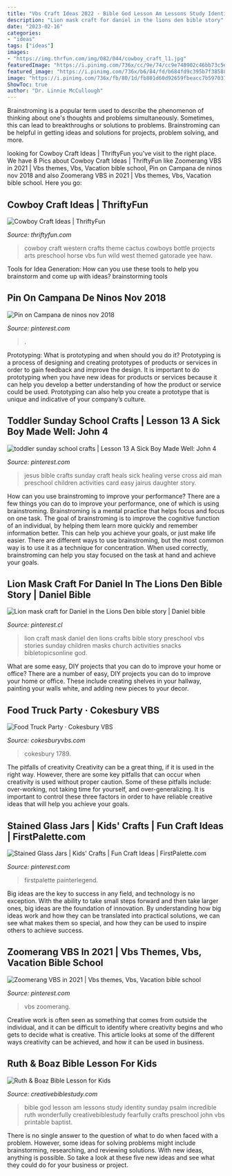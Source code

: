 ```yaml
---
title: "Vbs Craft Ideas 2022 - Bible God Lesson Am Lessons Study Identity Sunday Psalm Incredible Ruth Wonderfully Creativebiblestudy Fearfully Crafts Preschool John Vbs Printable Baptist"
description: "Lion mask craft for daniel in the lions den bible story"
date: "2023-02-16"
categories:
- "ideas"
tags: ["ideas"]
images:
- "https://img.thrfun.com/img/082/044/cowboy_craft_l1.jpg"
featuredImage: "https://i.pinimg.com/736x/cc/9e/74/cc9e748902c46bb73c5e6b7f588e55fa.jpg"
featured_image: "https://i.pinimg.com/736x/b6/84/fd/b684fd9c395b7f38588596299be216db--lion-mask-craft-lion-masks-for-kids.jpg"
image: "https://i.pinimg.com/736x/fb/80/1d/fb801d60d92659fbeacc7b597031a86a.jpg"
ShowToc: true
author: "Dr. Linnie McCullough"
---
```



Brainstroming is a popular term used to describe the phenomenon of thinking about one's thoughts and problems simultaneously. Sometimes, this can lead to breakthroughs or solutions to problems. Brainstroming can be helpful in getting ideas and solutions for projects, problem solving, and more.

	

		
looking for Cowboy Craft Ideas | ThriftyFun you've visit to the right place. We have 8 Pics about Cowboy Craft Ideas | ThriftyFun like Zoomerang VBS in 2021 | Vbs themes, Vbs, Vacation bible school, Pin on Campana de ninos nov 2018 and also Zoomerang VBS in 2021 | Vbs themes, Vbs, Vacation bible school. Here you go:
		
    
## Cowboy Craft Ideas | ThriftyFun

<img loading=lazy src="https://img.thrfun.com/img/082/044/cowboy_craft_l1.jpg" onerror="this.onerror=null;this.src='https://tse2.mm.bing.net/th?id=OIP.H5j4ePWB27AfxzrCu_ldQwHaJ3&amp;pid=15.1';" alt="Cowboy Craft Ideas | ThriftyFun">

_Source: thriftyfun.com_

>cowboy craft western crafts theme cactus cowboys bottle projects arts preschool horse vbs fun wild west themed gatorade yee haw. 

	

Tools for Idea Generation: How can you use these tools to help you brainstorm and come up with ideas?
brainstorming tools 
    
## Pin On Campana De Ninos Nov 2018

<img loading=lazy src="https://i.pinimg.com/736x/6d/41/16/6d41164502fd87438a4e2ea315ba1906.jpg" onerror="this.onerror=null;this.src='https://tse2.mm.bing.net/th?id=OIP.vFD4I9DeIm3R1g_nJ3cmBAHaJ3&amp;pid=15.1';" alt="Pin on Campana de ninos nov 2018">

_Source: pinterest.com_

>. 

	

Prototyping: What is prototyping and when should you do it?
Prototyping is a process of designing and creating prototypes of products or services in order to gain feedback and improve the design. It is important to do prototyping when you have new ideas for products or services because it can help you develop a better understanding of how the product or service could be used. Prototyping can also help you create a prototype that is unique and indicative of your company’s culture.

    
## Toddler Sunday School Crafts | Lesson 13 A Sick Boy Made Well: John 4

<img loading=lazy src="https://s-media-cache-ak0.pinimg.com/736x/83/6e/3f/836e3f46ad9722a4bf883975ca345ca7.jpg" onerror="this.onerror=null;this.src='https://tse4.mm.bing.net/th?id=OIP.ohbewEKNfViBvFMbTjVMmQHaJ4&amp;pid=15.1';" alt="toddler sunday school crafts | Lesson 13 A Sick Boy Made Well: John 4">

_Source: pinterest.com_

>jesus bible crafts sunday craft heals sick healing verse cross aid man preschool children activities card easy jairus daughter story. 

	

How can you use brainstroming to improve your performance?
There are a few things you can do to improve your performance, one of which is using brainstroming. Brainstroming is a mental practice that helps focus and focus on one task. The goal of brainstroming is to improve the cognitive function of an individual, by helping them learn more quickly and remember information better. This can help you achieve your goals, or just make life easier. There are different ways to use brainstroming, but the most common way is to use it as a technique for concentration. When used correctly, brainstroming can help you stay focused on the task at hand and achieve your goals.

    
## Lion Mask Craft For Daniel In The Lions Den Bible Story | Daniel Bible

<img loading=lazy src="https://i.pinimg.com/736x/b6/84/fd/b684fd9c395b7f38588596299be216db--lion-mask-craft-lion-masks-for-kids.jpg" onerror="this.onerror=null;this.src='https://tse1.mm.bing.net/th?id=OIP.IbYlqSEnscDxO2JSd95P3wHaJw&amp;pid=15.1';" alt="Lion mask craft for Daniel in the Lions Den bible story | Daniel bible">

_Source: pinterest.cl_

>lion craft mask daniel den lions crafts bible story preschool vbs stories sunday children masks church activities snacks bibletopicsonline god. 

	

What are some easy, DIY projects that you can do to improve your home or office?
There are a number of easy, DIY projects you can do to improve your home or office. These include creating shelves in your hallway, painting your walls white, and adding new pieces to your decor.

    
## Food Truck Party · Cokesbury VBS

<img loading=lazy src="https://www.cokesburyvbs.com/images/r/media/image/4/1600x/4.jpg" onerror="this.onerror=null;this.src='https://tse1.mm.bing.net/th?id=OIP.Bt9scmwSFBwM1nJUMYPEdwHaJ3&amp;pid=15.1';" alt="Food Truck Party · Cokesbury VBS">

_Source: cokesburyvbs.com_

>cokesbury 1789. 

	

The pitfalls of creativity
Creativity can be a great thing, if it is used in the right way. However, there are some key pitfalls that can occur when creativity is used without proper caution. Some of these pitfalls include: over-working, not taking time for yourself, and over-generalizing. It is important to control these three factors in order to have reliable creative ideas that will help you achieve your goals.

    
## Stained Glass Jars | Kids&#039; Crafts | Fun Craft Ideas | FirstPalette.com

<img loading=lazy src="https://i.pinimg.com/736x/cc/9e/74/cc9e748902c46bb73c5e6b7f588e55fa.jpg" onerror="this.onerror=null;this.src='https://tse4.mm.bing.net/th?id=OIP.Pv4pOlQZdBj9AZTP25C2jQHaHa&amp;pid=15.1';" alt="Stained Glass Jars | Kids&#039; Crafts | Fun Craft Ideas | FirstPalette.com">

_Source: pinterest.com_

>firstpalette painterlegend. 

	

Big ideas are the key to success in any field, and technology is no exception. With the ability to take small steps forward and then take larger ones, big ideas are the foundation of innovation. By understanding how big ideas work and how they can be translated into practical solutions, we can see what makes them so special, and how they can be used to inspire others to achieve success.

    
## Zoomerang VBS In 2021 | Vbs Themes, Vbs, Vacation Bible School

<img loading=lazy src="https://i.pinimg.com/736x/fb/80/1d/fb801d60d92659fbeacc7b597031a86a.jpg" onerror="this.onerror=null;this.src='https://tse3.mm.bing.net/th?id=OIP.CJPCmaIhtraLsrmdUmgxZQHaLH&amp;pid=15.1';" alt="Zoomerang VBS in 2021 | Vbs themes, Vbs, Vacation bible school">

_Source: pinterest.com_

>vbs zoomerang. 

	

Creative work is often seen as something that comes from outside the individual, and it can be difficult to identify where creativity begins and who gets to decide what is creative. This article looks at some of the different ways creativity can be achieved, and how it can be used in business.

    
## Ruth &amp; Boaz Bible Lesson For Kids

<img loading=lazy src="http://www.creativebiblestudy.com/images/Psalm139.jpg" onerror="this.onerror=null;this.src='https://tse2.mm.bing.net/th?id=OIP.fJsEVrP1sQSeGh4-h4C76gAAAA&amp;pid=15.1';" alt="Ruth &amp; Boaz Bible Lesson for Kids">

_Source: creativebiblestudy.com_

>bible god lesson am lessons study identity sunday psalm incredible ruth wonderfully creativebiblestudy fearfully crafts preschool john vbs printable baptist. 

	

There is no single answer to the question of what to do when faced with a problem. However, some ideas for solving problems might include brainstorming, researching, and reviewing solutions. With new ideas, anything is possible. So take a look at these five new ideas and see what they could do for your business or project.

